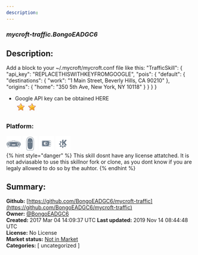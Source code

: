 ```yaml
---
description: 
---
```


### _mycroft-traffic.BongoEADGC6_  
## Description:  
Add a block to your ~/.mycroft/mycroft.conf file like this:
"TrafficSkill": {
"api_key": "REPLACETHISWITHKEYFROMGOOGLE",
"pois": {
"default": {
"destinations": {
"work": "1 Main Street, Beverly Hills, CA 90210"
},
"origins": {
"home": "350 5th Ave, New York, NY 10118"
}
}
}
}
* Google API key can be obtained HERE  
![](../.gitbook/assets/star.png)![](../.gitbook/assets/star.png)  
### Platform:  
 ![Mark I](../.gitbook/assets/mark-1-icon.png)  ![Mark II](../.gitbook/assets/mark-2-icon.png)  ![Picroft](../.gitbook/assets/picroft-icon.png)  ![plasmoid](../.gitbook/assets/kde.png)   
{% hint style="danger" %}
This skill dosnt have any license attatched. It is not adviasable to use this skillnor fork or clone, as you dont know if you are legaly allowed to do so by the auhtor.
{% endhint %}
  
## Summary:  
**Github:** [https://github.com/BongoEADGC6/mycroft-traffic](https://github.com/BongoEADGC6/mycroft-traffic)  
**Owner:** [@BongoEADGC6](https://github.com/BongoEADGC6)  
**Created:** 2017 Mar 04 14:09:37 UTC  **Last updated:** 2019 Nov 14 08:44:48 UTC  
**License:** No License  
**Market status:** [Not in Market](https://market.mycroft.ai/skill/)  
**Categories:** [ uncategorized ]   
